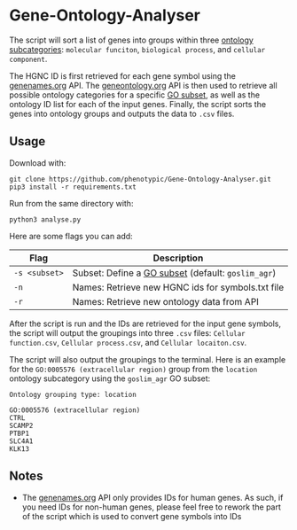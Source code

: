 # Gene-Ontology-Analyser

The script will sort a list of genes into groups within three [ontology subcategories](http://geneontology.org/docs/ontology-documentation/): `molecular funciton`, `biological process`, and `cellular component`.

The HGNC ID is first retrieved for each gene symbol using the [genenames.org](https://www.genenames.org) API. The [geneontology.org](http://api.geneontology.org/api) API is then used to retrieve all possible ontology categories for a specific [GO subset](http://geneontology.org/docs/go-subset-guide/), as well as the ontology ID list for each of the input genes. Finally, the script sorts the genes into ontology groups and outputs the data to `.csv` files.

## Usage

Download with:
```
git clone https://github.com/phenotypic/Gene-Ontology-Analyser.git
pip3 install -r requirements.txt
```

Run from the same directory with:
```
python3 analyse.py
```

Here are some flags you can add:

| Flag | Description |
| --- | --- |
| `-s <subset>` | Subset: Define a [GO subset](https://github.com/geneontology/go-ontology/tree/master/src/ontology/subsets) (default: `goslim_agr`) |
| `-n` | Names: Retrieve new HGNC ids for symbols.txt file |
| `-r` | Names: Retrieve new ontology data from API |

After the script is run and the IDs are retrieved for the input gene symbols, the script will output the groupings into three `.csv` files: `Cellular function.csv`, `Cellular process.csv`, and `Cellular locaiton.csv`.

The script will also output the groupings to the terminal. Here is an example for the `GO:0005576 (extracellular region)` group from the `location` ontology subcategory using the `goslim_agr` GO subset:

```
Ontology grouping type: location

GO:0005576 (extracellular region)
CTRL
SCAMP2
PTBP1
SLC4A1
KLK13
```

## Notes

- The [genenames.org](https://www.genenames.org) API only provides IDs for human genes. As such, if you need IDs for non-human genes, please feel free to rework the part of the script which is used to convert gene symbols into IDs
